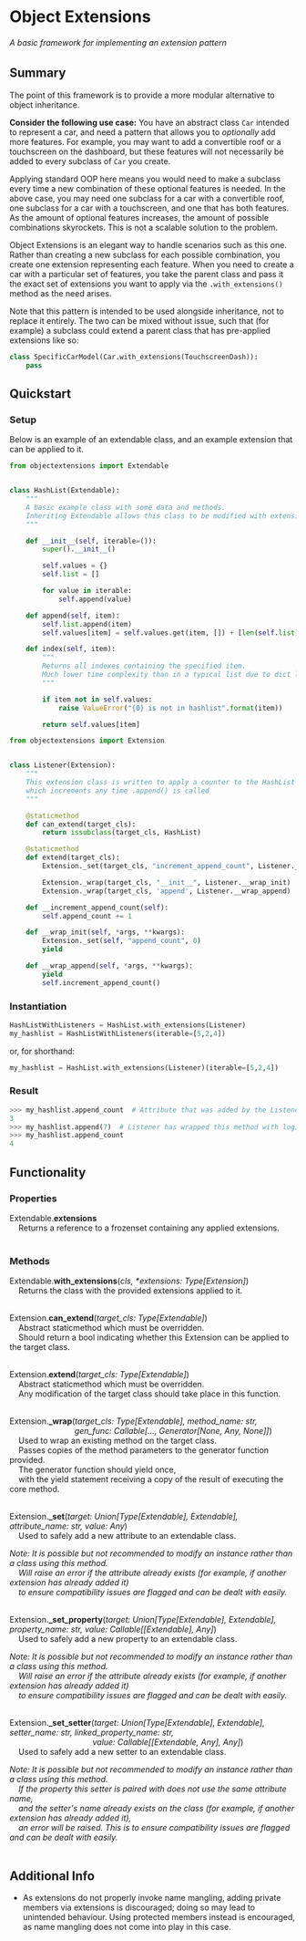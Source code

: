 # Object Extensions

###### A basic framework for implementing an extension pattern

## Summary

The point of this framework is to provide a more modular alternative to object inheritance.

**Consider the following use case:** You have an abstract class `Car` intended to represent a car, and need a pattern that allows you to *optionally* add more features.
For example, you may want to add a convertible roof or a touchscreen on the dashboard, but these features will not necessarily be added to every subclass of `Car` you create.

Applying standard OOP here means you would need to make a subclass every time a new combination of these optional features is needed.
In the above case, you may need one subclass for a car with a convertible roof, one subclass for a car with a touchscreen, and one that has both features. As the amount of optional features increases,
the amount of possible combinations skyrockets. This is not a scalable solution to the problem.

Object Extensions is an elegant way to handle scenarios such as this one. Rather than creating a new subclass for each possible combination,
you create one extension representing each feature. When you need to create a car with a particular set of features,
you take the parent class and pass it the exact set of extensions you want to apply via the `.with_extensions()` method as the need arises.

Note that this pattern is intended to be used alongside inheritance, not to replace it entirely. The two can be mixed without issue, such that
(for example) a subclass could extend a parent class that has pre-applied extensions like so:
```python
class SpecificCarModel(Car.with_extensions(TouchscreenDash)):
    pass
```

## Quickstart

### Setup

Below is an example of an extendable class, and an example extension that can be applied to it.

```python
from objectextensions import Extendable


class HashList(Extendable):
    """
    A basic example class with some data and methods.
    Inheriting Extendable allows this class to be modified with extensions
    """

    def __init__(self, iterable=()):
        super().__init__()

        self.values = {}
        self.list = []

        for value in iterable:
            self.append(value)

    def append(self, item):
        self.list.append(item)
        self.values[item] = self.values.get(item, []) + [len(self.list) - 1]

    def index(self, item):
        """
        Returns all indexes containing the specified item.
        Much lower time complexity than in a typical list due to dict lookup usage
        """

        if item not in self.values:
            raise ValueError("{0} is not in hashlist".format(item))

        return self.values[item]
```
```python
from objectextensions import Extension


class Listener(Extension):
    """
    This extension class is written to apply a counter to the HashList class,
    which increments any time .append() is called
    """

    @staticmethod
    def can_extend(target_cls):
        return issubclass(target_cls, HashList)

    @staticmethod
    def extend(target_cls):
        Extension._set(target_cls, "increment_append_count", Listener.__increment_append_count)

        Extension._wrap(target_cls, "__init__", Listener.__wrap_init)
        Extension._wrap(target_cls, 'append', Listener.__wrap_append)

    def __increment_append_count(self):
        self.append_count += 1

    def __wrap_init(self, *args, **kwargs):
        Extension._set(self, "append_count", 0)
        yield

    def __wrap_append(self, *args, **kwargs):
        yield
        self.increment_append_count()
```

### Instantiation
```python
HashListWithListeners = HashList.with_extensions(Listener)
my_hashlist = HashListWithListeners(iterable=[5,2,4])
```
or, for shorthand:
```python
my_hashlist = HashList.with_extensions(Listener)(iterable=[5,2,4])
```

### Result
```python
>>> my_hashlist.append_count  # Attribute that was added by the Listener extension
3
>>> my_hashlist.append(7)  # Listener has wrapped this method with logic which increments .append_count
>>> my_hashlist.append_count
4
```

## Functionality

### Properties

Extendable.**extensions**  
&nbsp;&nbsp;&nbsp;&nbsp;Returns a reference to a frozenset containing any applied extensions.  
&nbsp;

### Methods

Extendable.**with_extensions**(*cls, \*extensions: Type[Extension]*)  
&nbsp;&nbsp;&nbsp;&nbsp;Returns the class with the provided extensions applied to it.  
&nbsp;

Extension.**can_extend**(*target_cls: Type[Extendable]*)  
&nbsp;&nbsp;&nbsp;&nbsp;Abstract staticmethod which must be overridden.  
&nbsp;&nbsp;&nbsp;&nbsp;Should return a bool indicating whether this Extension can be applied to the target class.  
&nbsp;

Extension.**extend**(*target_cls: Type[Extendable]*)  
&nbsp;&nbsp;&nbsp;&nbsp;Abstract staticmethod which must be overridden.  
&nbsp;&nbsp;&nbsp;&nbsp;Any modification of the target class should take place in this function.  
&nbsp;

Extension.**\_wrap**(*target_cls: Type[Extendable], method_name: str,*  
&nbsp;&nbsp;&nbsp;&nbsp;&nbsp;&nbsp;&nbsp;&nbsp;&nbsp;&nbsp;&nbsp;&nbsp;&nbsp;&nbsp;&nbsp;&nbsp;&nbsp;&nbsp;&nbsp;&nbsp;&nbsp;&nbsp;&nbsp;&nbsp;&nbsp;&nbsp;&nbsp;&nbsp;&nbsp;*gen_func: Callable[..., Generator[None, Any, None]]*)  
&nbsp;&nbsp;&nbsp;&nbsp;Used to wrap an existing method on the target class.  
&nbsp;&nbsp;&nbsp;&nbsp;Passes copies of the method parameters to the generator function provided.  
&nbsp;&nbsp;&nbsp;&nbsp;The generator function should yield once,  
&nbsp;&nbsp;&nbsp;&nbsp;with the yield statement receiving a copy of the result of executing the core method.  
&nbsp;

Extension.**\_set**(*target: Union[Type[Extendable], Extendable], attribute_name: str, value: Any*)  
&nbsp;&nbsp;&nbsp;&nbsp;Used to safely add a new attribute to an extendable class.  

*Note: It is possible but not recommended to modify an instance rather than a class using this method.*  
&nbsp;&nbsp;&nbsp;&nbsp;*Will raise an error if the attribute already exists (for example, if another extension has already added it)*  
&nbsp;&nbsp;&nbsp;&nbsp;*to ensure compatibility issues are flagged and can be dealt with easily.*  
&nbsp;

Extension.**\_set_property**(*target: Union[Type[Extendable], Extendable], property_name: str, value: Callable[[Extendable], Any]*)  
&nbsp;&nbsp;&nbsp;&nbsp;Used to safely add a new property to an extendable class.  

*Note: It is possible but not recommended to modify an instance rather than a class using this method.*  
&nbsp;&nbsp;&nbsp;&nbsp;*Will raise an error if the attribute already exists (for example, if another extension has already added it)*  
&nbsp;&nbsp;&nbsp;&nbsp;*to ensure compatibility issues are flagged and can be dealt with easily.*  
&nbsp;

Extension.**\_set_setter**(*target: Union[Type[Extendable], Extendable], setter_name: str, linked_property_name: str,*  
&nbsp;&nbsp;&nbsp;&nbsp;&nbsp;&nbsp;&nbsp;&nbsp;&nbsp;&nbsp;&nbsp;&nbsp;&nbsp;&nbsp;&nbsp;&nbsp;&nbsp;&nbsp;&nbsp;&nbsp;&nbsp;&nbsp;&nbsp;&nbsp;&nbsp;&nbsp;&nbsp;&nbsp;&nbsp;&nbsp;&nbsp;&nbsp;&nbsp;&nbsp;&nbsp;&nbsp;&nbsp;*value: Callable[[Extendable, Any], Any]*)  
&nbsp;&nbsp;&nbsp;&nbsp;Used to safely add a new setter to an extendable class.  

*Note: It is possible but not recommended to modify an instance rather than a class using this method.*  
&nbsp;&nbsp;&nbsp;&nbsp;*If the property this setter is paired with does not use the same attribute name,*  
&nbsp;&nbsp;&nbsp;&nbsp;*and the setter's name already exists on the class (for example, if another extension has already added it),*  
&nbsp;&nbsp;&nbsp;&nbsp;*an error will be raised. This is to ensure compatibility issues are flagged and can be dealt with easily.*  
&nbsp;

## Additional Info

- As extensions do not properly invoke name mangling, adding private members via extensions is discouraged; doing so may lead to unintended behaviour.
Using protected members instead is encouraged, as name mangling does not come into play in this case.
